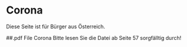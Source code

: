# Corona
Diese Seite ist für Bürger aus Österreich.

##.pdf File Corona
Bitte lesen Sie die Datei ab Seite 57 sorgfälltig durch!
